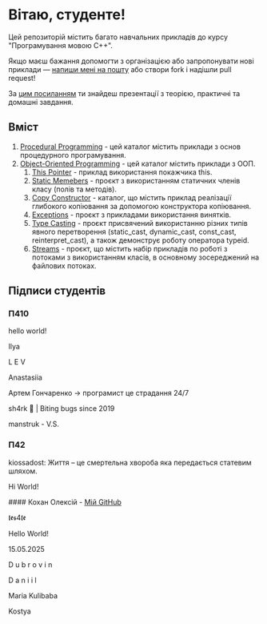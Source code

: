 # Вітаю, студенте!

Цей репозиторій містить багато навчальних прикладів до курсу "Програмування мовою C++".

Якщо маєш бажання допомогти з організацією або запропонувати нові приклади — <a href="mailto:bekker.volodymyr.yu@gmail.com">напиши мені на пошту</a> або створи fork і надішли pull request!

За [цим посиланням](https://drive.google.com/drive/folders/1BtMh5VwjE0N6-yLrvimsqjiCpj5X-e3P?usp=drive_link) ти знайдеш презентації з теорією, практичні та домашні завдання.

## Вміст
1. [Procedural Programming](https://github.com/bekker-volodymyr/CPP/tree/master/ProceduralProgramming) - цей каталог містить приклади з основ процедурного програмування.
2. [Object-Oriented Programming](https://github.com/bekker-volodymyr/CPP/tree/master/ObjectOrientalProgramming) - цей каталог містить приклади з ООП.
    1. [This Pointer](https://github.com/bekker-volodymyr/CPP/tree/master/ObjectOrientalProgramming/ThisPointer) - приклад використання покажчика this.
    2. [Static Memebers](https://github.com/bekker-volodymyr/CPP/tree/master/ObjectOrientalProgramming/StaticMembers) - проєкт з використанням статичних членів класу (полів та методів).
    3. [Copy Constructor](https://github.com/bekker-volodymyr/CPP/tree/master/ObjectOrientalProgramming/CopyConstructor) - каталог, що містить приклад реалізації глибокого копіювання за допомогою конструктора копіювання.
    4. [Exceptions](https://github.com/bekker-volodymyr/CPP/tree/master/ObjectOrientalProgramming/Exceptions) - проєкт з прикладами використання винятків.
    5. [Type Casting](https://github.com/bekker-volodymyr/CPP/tree/master/ObjectOrientalProgramming/TypeCasting) - проєкт присвячений використанню різних типів явного перетворення (static_cast, dynamic_cast, const_cast, reinterpret_cast), а також демонструє роботу оператора typeid.
    6. [Streams](https://github.com/bekker-volodymyr/CPP/tree/master/ObjectOrientalProgramming/Streams) - проєкт, що містить набір прикладів по роботі з потоками з використанням класів, в основному зосереджений на файлових потоках.

## Підписи студентів
<!--Ваші підписи тут!-->
### П410
hello world!
<p> Ilya <p>
<p>L E V</p>
<p>Anastasiia</p>
Артем Гончаренко -> програмист це страдання 24/7
<p>sh4rk 🦈 | Biting bugs since 2019</p>
manstruk - V.S.

### П42
<p>kiossadost: Життя – це смертельна хвороба яка передається статевим шляхом.</p>
<p>Нi World!</p>
#### Кохан Олексій - <a href="https://github.com/8KOHAN">Мій GitHub</a>
<p>𝖑𝖊𝖘4𝖑𝖊</p>
<p>Hello World!</p>
<p>15.05.2025</p>
<div>
  <p>D u b r o v i n</p>
  <p>D a n i i l</p>    
</div>
<p>Maria Kulibaba</p>
<p>Kostya</p>
